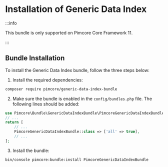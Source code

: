 # Installation of Generic Data Index

:::info

 This bundle is only supported on Pimcore Core Framework 11.

:::

 ## Bundle Installation

To install the Generic Data Index bundle, follow the three steps below:

1) Install the required dependencies:

```bash
composer require pimcore/generic-data-index-bundle
```

2) Make sure the bundle is enabled in the `config/bundles.php` file. The following lines should be added:
```php
use Pimcore\Bundle\GenericDataIndexBundle\PimcoreGenericDataIndexBundle;
// ...
return [
    // ...
    PimcoreGenericDataIndexBundle::class => ['all' => true],
    // ...
];  
```

3) Install the bundle:

```bash
bin/console pimcore:bundle:install PimcoreGenericDataIndexBundle
```